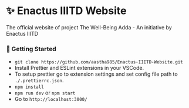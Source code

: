 # :sparkles: Enactus IIITD Website
The official website of project The Well-Being Adda - An initiative by Enactus IIITD

### :rocket: Getting Started
* `git clone https://github.com/aastha985/Enactus-IIITD-Website.git`
* Install Prettier and ESLint extensions in your VSCode.
* To setup prettier go to extension settings and set config file path to `./.prettierrc.json`.
* `npm install`
* `npm run dev` or `npm start`
* Go to `http://localhost:3000/`
